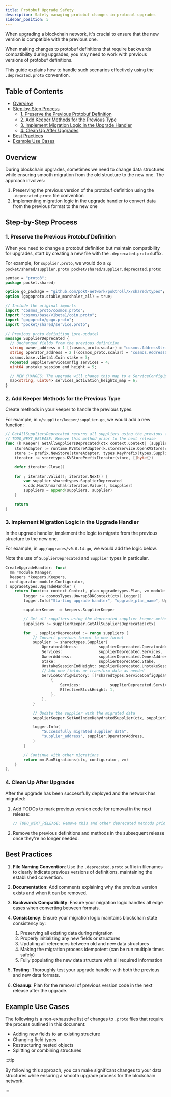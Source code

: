 ```yaml
---
title: Protobuf Upgrade Safety
description: Safely managing protobuf changes in protocol upgrades
sidebar_position: 5
---
```


When upgrading a blockchain network, it's crucial to ensure that the new version is compatible with the previous one.

When making changes to protobuf definitions that require backwards compatibility during upgrades,
you may need to work with previous versions of protobuf definitions.

This guide explains how to handle such scenarios effectively using the `.deprecated.proto` convention.

## Table of Contents <!-- omit in toc -->

- [Overview](#overview)
- [Step-by-Step Process](#step-by-step-process)
  - [1. Preserve the Previous Protobuf Definition](#1-preserve-the-previous-protobuf-definition)
  - [2. Add Keeper Methods for the Previous Type](#2-add-keeper-methods-for-the-previous-type)
  - [3. Implement Migration Logic in the Upgrade Handler](#3-implement-migration-logic-in-the-upgrade-handler)
  - [4. Clean Up After Upgrades](#4-clean-up-after-upgrades)
- [Best Practices](#best-practices)
- [Example Use Cases](#example-use-cases)

## Overview

During blockchain upgrades, sometimes we need to change data structures while ensuring
smooth migration from the old structure to the new one. The approach involves:

1. Preserving the previous version of the protobuf definition using the `.deprecated.proto` file convention
2. Implementing migration logic in the upgrade handler to convert data from the previous format to the new one

## Step-by-Step Process

### 1. Preserve the Previous Protobuf Definition

When you need to change a protobuf definition but maintain compatibility for upgrades,
start by creating a new file with the `.deprecated.proto` suffix.

For example, for `supplier.proto`, we would do a `cp pocket/shared/supplier.proto pocket/shared/supplier.deprecated.proto`:

```protobuf
syntax = "proto3";
package pocket.shared;

option go_package = "github.com/pokt-network/poktroll/x/shared/types";
option (gogoproto.stable_marshaler_all) = true;

// Include the original imports
import "cosmos_proto/cosmos.proto";
import "cosmos/base/v1beta1/coin.proto";
import "gogoproto/gogo.proto";
import "pocket/shared/service.proto";

// Previous proto definition (pre-update)
message SupplierDeprecated {
  // Unchanged fields from the previous definition
  string owner_address = 1 [(cosmos_proto.scalar) = "cosmos.AddressString"];
  string operator_address = 2 [(cosmos_proto.scalar) = "cosmos.AddressString"];
  cosmos.base.v1beta1.Coin stake = 3;
  repeated SupplierServiceConfig services = 4;
  uint64 unstake_session_end_height = 5;

  // NEW CHANGES: The upgrade will change this map to a ServiceConfigUpdate repeated field
  map<string, uint64> services_activation_heights_map = 6;
}
```

### 2. Add Keeper Methods for the Previous Type

Create methods in your keeper to handle the previous types.

For example, in `x/supplier/keeper/supplier.go`, we would add a new function:

```go
// GetAllSuppliersDeprecated returns all suppliers using the previous format
// TODO_NEXT_RELEASE: Remove this method prior to the next release
func (k Keeper) GetAllSuppliersDeprecated(ctx context.Context) (suppliers []sharedtypes.SupplierDeprecated) {
    storeAdapter := runtime.KVStoreAdapter(k.storeService.OpenKVStore(ctx))
    store := prefix.NewStore(storeAdapter, types.KeyPrefix(types.SupplierKeyOperatorPrefix))
    iterator := storetypes.KVStorePrefixIterator(store, []byte{})

    defer iterator.Close()

    for ; iterator.Valid(); iterator.Next() {
        var supplier sharedtypes.SupplierDeprecated
        k.cdc.MustUnmarshal(iterator.Value(), &supplier)
        suppliers = append(suppliers, supplier)
    }

    return
}
```

### 3. Implement Migration Logic in the Upgrade Handler

In the upgrade handler, implement the logic to migrate from the previous structure to the new one.

For example, in `app/upgrades/v0.0.14.go`, we would add the logic below.

Note the use of `SupplierDeprecated` and `Supplier` types in particular.

```go
CreateUpgradeHandler: func(
  mm *module.Manager,
  keepers *keepers.Keepers,
  configurator module.Configurator,
) upgradetypes.UpgradeHandler {
    return func(ctx context.Context, plan upgradetypes.Plan, vm module.VersionMap) (module.VersionMap, error) {
        logger := cosmosTypes.UnwrapSDKContext(ctx).Logger()
        logger.Info("Starting upgrade handler", "upgrade_plan_name", Upgrade_0_0_14_PlanName)

        supplierKeeper := keepers.SupplierKeeper

        // Get all suppliers using the deprecated supplier keeper method
        suppliers := supplierKeeper.GetAllSuppliersDeprecated(ctx)

        for _, supplierDeprecated := range suppliers {
            // Convert previous format to new format
            supplier := sharedtypes.Supplier{
                OperatorAddress:         supplierDeprecated.OperatorAddress,
                Services:                supplierDeprecated.Services,
                OwnerAddress:            supplierDeprecated.OwnerAddress,
                Stake:                   supplierDeprecated.Stake,
                UnstakeSessionEndHeight: supplierDeprecated.UnstakeSessionEndHeight,
                // Add new fields or transform data as needed
                ServiceConfigHistory: []*sharedtypes.ServiceConfigUpdate{
                    {
                        Services:             supplierDeprecated.Services,
                        EffectiveBlockHeight: 1,
                    },
                },
            }

            // Update the supplier with the migrated data
            supplierKeeper.SetAndIndexDehydratedSupplier(ctx, supplier)

            logger.Info(
                "Successfully migrated supplier data",
                "supplier_address", supplier.OperatorAddress,
            )
        }

        // Continue with other migrations
        return mm.RunMigrations(ctx, configurator, vm)
    }
},
```

### 4. Clean Up After Upgrades

After the upgrade has been successfully deployed and the network has migrated:

1. Add TODOs to mark previous version code for removal in the next release:

   ```go
   // TODO_NEXT_RELEASE: Remove this and other deprecated methods prior to v0.0.15 release
   ```

2. Remove the previous definitions and methods in the subsequent release once they're no longer needed.

## Best Practices

1. **File Naming Convention**: Use the `.deprecated.proto` suffix in filenames to
   clearly indicate previous versions of definitions, maintaining the established convention.

2. **Documentation**: Add comments explaining why the previous version exists and when it can be removed.

3. **Backwards Compatibility**: Ensure your migration logic handles all edge cases when converting between formats.

4. **Consistency**: Ensure your migration logic maintains blockchain state consistency by:

   1. Preserving all existing data during migration
   2. Properly initializing any new fields or structures
   3. Updating all references between old and new data structures
   4. Making the migration process idempotent (can be run multiple times safely)
   5. Fully populating the new data structure with all required information

5. **Testing**: Thoroughly test your upgrade handler with both the previous and new data formats.

6. **Cleanup**: Plan for the removal of previous version code in the next release after the upgrade.

## Example Use Cases

The following is a non-exhaustive list of changes to `.proto` files that require the process outlined in this document:

- Adding new fields to an existing structure
- Changing field types
- Restructuring nested objects
- Splitting or combining structures

:::tip

By following this approach, you can make significant changes to your data structures
while ensuring a smooth upgrade process for the blockchain network.

:::
